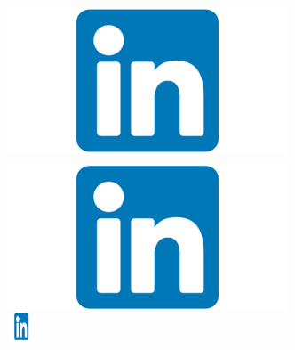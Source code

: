 [![linkedin](images/linkedin.png)](https://www.linkedin.com/in/dafna-pundak-b7425219b/)

![linkedin](images/linkedin.png)
<img src="images/linkedin.png"  width="50" height="50">

